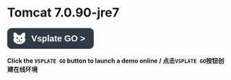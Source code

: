 # Tomcat 7.0.90-jre7

<a href="https://www.vsplate.com/?docker-compose=https://github.com/vsplate/dcenvs/tomcat/7.0.90-jre7"><img alt="VSPLATE GO" src="https://raw.githubusercontent.com/vsplate/images/master/vsgo_btn.png" width="200px"></a>

**Click the `VSPLATE GO` button to launch a demo online / 点击`VSPLATE GO`按钮创建在线环境**